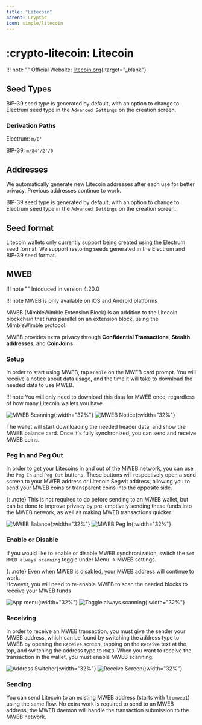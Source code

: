 ```yaml
---
title: "Litecoin"
parent: Cryptos
icon: simple/litecoin
---
```


# :crypto-litecoin: Litecoin

!!! note ""
    Official Website: [litecoin.org](https://litecoin.org/){:target="_blank"}

## Seed Types

BIP-39 seed type is generated by default, with an option to change to Electrum seed type in the `Advanced Settings` on the creation screen.

### Derivation Paths

Electrum: `m/0'`

BIP-39: `m/84'/2'/0`

## Addresses

We automatically generate new Litecoin addresses after each use for better privacy. Previous addresses continue to work.

BIP-39 seed type is generated by default, with an option to change to Electrum seed type in the `Advanced Settings` on the creation screen.

## Seed format

Litecoin wallets only currently support being created using the Electrum seed format. We support restoring seeds generated in the Electrum and BIP-39 seed format.

## MWEB

!!! note ""
    Intoduced in version 4.20.0

!!! note
    MWEB is only available on iOS and Android platforms

MWEB (MimbleWimble Extension Block) is an addition to the Litecoin blockchain that runs parallel on an extension block, using the MimbleWimble protocol.

MWEB provides extra privacy through **Confidential Transactions**, **Stealth addresses**, and **CoinJoins**

### Setup

In order to start using MWEB, tap `Enable` on the MWEB card prompt.
You will receive a notice about data usage, and the time it will take to download the needed data to use MWEB.

!!! note
    You will only need to download this data for MWEB once, regardless of how many Litecoin wallets you have

![MWEB Scanning](./litecoin/mweb-prompt.png){:width="32%"}
![MWEB Notice](./litecoin/warning.png){:width="32%"}

The wallet will start downloading the needed header data, and show the MWEB balance card. Once it's fully synchronized, you can send and receive MWEB coins.

### Peg In and Peg Out

In order to get your Litecoins in and out of the MWEB network, you can use the `Peg In` and `Peg Out` buttons. These buttons will respectively open a send screen to your MWEB address or Litecoin Segwit address, allowing you to send your MWEB coins or transparent coins into the opposite side.

{: .note}
This is not required to do before sending to an MWEB wallet, but can be done to improve privacy by pre-emptively sending these funds into the MWEB network, as well as making MWEB transactions quicker

![MWEB Balance](./litecoin/mweb.png){:width="32%"}
![MWEB Peg In](./litecoin/pegin.png){:width="32%"}

### Enable or Disable

If you would like to enable or disable MWEB synchronization, switch the `Set MWEB always scanning` toggle under Menu -> MWEB settings.

{: .note}
Even when MWEB is disabled, your MWEB address will continue to work. <br> However, you will need to re-enable MWEB to scan the needed blocks to receive your MWEB funds

![App menu](./litecoin/menu.png){:width="32%"}
![Toggle always scanning](./litecoin/alwaysscan.png){:width="32%"}

### Receiving

In order to receive an MWEB transaction, you must give the sender your MWEB address, which can be found by switching the address type to MWEB by opening the `Receive` screen, tapping on the `Receive` text at the top, and switching the address type to `MWEB`. When you want to receive the transaction in the wallet, you must enable MWEB scanning.

![Address Switcher](./litecoin/address-switcher.png){:width="32%"}
![Receive Screen](./litecoin/receive.png){:width="32%"}

### Sending

You can send Litecoin to an existing MWEB address (starts with `ltcmweb1`) using the same flow. No extra work is required to send to an MWEB address, the MWEB daemon will handle the transaction submission to the MWEB network.